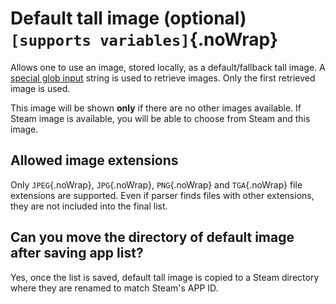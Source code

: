 # Default tall image (optional) `[supports variables]`{.noWrap}

Allows one to use an image, stored locally, as a default/fallback tall image. A [special glob input](#special-glob-input) string is used to retrieve images. Only the first retrieved image is used.

This image will be shown **only** if there are no other images available. If Steam image is available, you will be able to choose from Steam and this image.

## Allowed image extensions

Only `JPEG`{.noWrap}, `JPG`{.noWrap}, `PNG`{.noWrap} and `TGA`{.noWrap} file extensions are supported. Even if parser finds files with other extensions, they are not included into the final list.

## Can you move the directory of default image after saving app list?

Yes, once the list is saved, default tall image is copied to a Steam directory where they are renamed to match Steam's APP ID.
